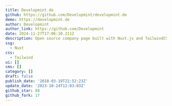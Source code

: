 ```yaml
---
title: Developmint.de
github: https://github.com/Developmint/developmint.de
demo: https://developmint.de
author: Developmint
author_link: https://github.com/Developmint
date: 2024-11-27T17:06:10.211Z
description: Open source company page built with Nuxt.js and TailwindCSS
ssg:
  - Nuxt
css:
  - Tailwind
ui: []
cms: []
category: []
draft: false
publish_date: '2018-03-19T22:52:23Z'
update_date: '2023-10-24T12:03:03Z'
github_star: 88
github_fork: 17
---
```

